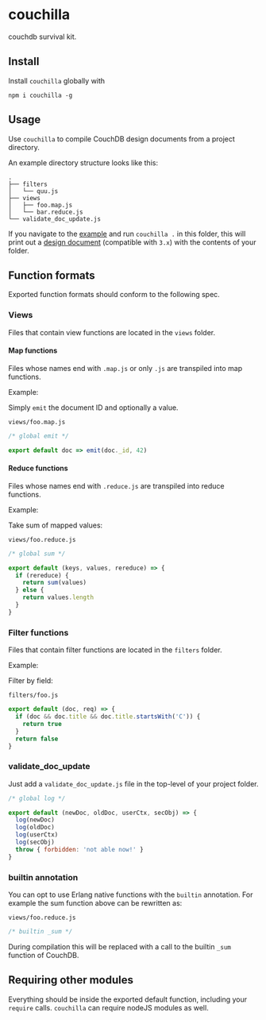 # couchilla

couchdb survival kit.

## Install

Install `couchilla` globally with

```
npm i couchilla -g
```

## Usage

Use `couchilla` to compile CouchDB design documents from a project directory.

An example directory structure looks like this:

```
.
├── filters
│   └── quu.js
├── views
│   ├── foo.map.js
│   └── bar.reduce.js
└── validate_doc_update.js
```

If you navigate to the [example](./example) and run `couchilla .` in this folder, this will print out a [design document](https://docs.couchdb.org/en/stable/ddocs/ddocs.html) (compatible with `3.x`) with the contents of your folder.

## Function formats

Exported function formats should conform to the following spec.

### Views

Files that contain view functions are located in the `views` folder.

#### Map functions

Files whose names end with `.map.js` or only `.js` are transpiled into map functions.

Example:

Simply `emit` the document ID and optionally a value.

`views/foo.map.js`

```js
/* global emit */

export default doc => emit(doc._id, 42)
```

#### Reduce functions

Files whose names end with `.reduce.js` are transpiled into reduce functions.

Example:

Take sum of mapped values:

`views/foo.reduce.js`

```js
/* global sum */

export default (keys, values, rereduce) => {
  if (rereduce) {
    return sum(values)
  } else {
    return values.length
  }
}
```

### Filter functions

Files that contain filter functions are located in the `filters` folder.

Example:

Filter by field:

`filters/foo.js`

```js
export default (doc, req) => {
  if (doc && doc.title && doc.title.startsWith('C')) {
    return true
  }
  return false
}
```

### validate_doc_update

Just add a `validate_doc_update.js` file in the top-level of your project folder.

```js
/* global log */

export default (newDoc, oldDoc, userCtx, secObj) => {
  log(newDoc)
  log(oldDoc)
  log(userCtx)
  log(secObj)
  throw { forbidden: 'not able now!' }
}
```

### builtin annotation

You can opt to use Erlang native functions with the `builtin` annotation. For example the sum function above can be rewritten as:

`views/foo.reduce.js`

```js
/* builtin _sum */
```

During compilation this will be replaced with a call to the builtin `_sum` function of CouchDB.

## Requiring other modules

Everything should be inside the exported default function, including your `require` calls. `couchilla` can require nodeJS modules as well.
